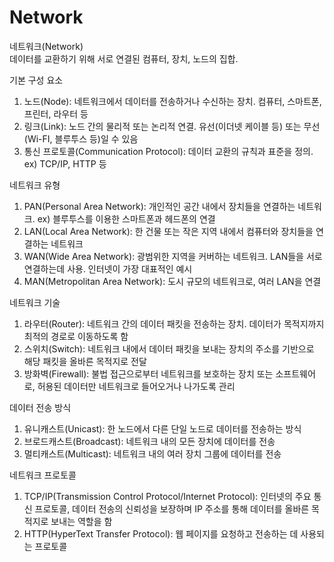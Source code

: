 # Network

네트워크(Network)   
데이터를 교환하기 위해 서로 연결된 컴퓨터, 장치, 노드의 집합.

기본 구성 요소
1. 노드(Node): 네트워크에서 데이터를 전송하거나 수신하는 장치. 컴퓨터, 스마트폰, 프린터, 라우터 등
2. 링크(Link): 노드 간의 물리적 또는 논리적 연결. 유선(이더넷 케이블 등) 또는 무선(Wi-FI, 블루투스 등)일 수 있음
3. 통신 프로토콜(Communication Protocol): 데이터 교환의 규칙과 표준을 정의. ex) TCP/IP, HTTP 등

네트워크 유형
1. PAN(Personal Area Network): 개인적인 공간 내에서 장치들을 연결하는 네트워크. ex) 블루투스를 이용한 스마트폰과 헤드폰의 연결
2. LAN(Local Area Network): 한 건물 또는 작은 지역 내에서 컴퓨터와 장치들을 연결하는 네트워크
3. WAN(Wide Area Network): 광범위한 지역을 커버하는 네트워크. LAN들을 서로 연결하는데 사용. 인터넷이 가장 대표적인 예시
4. MAN(Metropolitan Area Network): 도시 규모의 네트워크로, 여러 LAN을 연결

네트워크 기술
1. 라우터(Router): 네트워크 간의 데이터 패킷을 전송하는 장치. 데이터가 목적지까지 최적의 경로로 이동하도록 함
2. 스위치(Switch): 네트워크 내에서 데이터 패킷을 보내는 장치의 주소를 기반으로 해당 패킷을 올바른 목적지로 전달
3. 방화벽(Firewall): 불법 접근으로부터 네트워크를 보호하는 장치 또는 소프트웨어로, 허용된 데이터만 네트워크로 들어오거나 나가도록 관리

데이터 전송 방식
1. 유니캐스트(Unicast): 한 노드에서 다른 단일 노드로 데이터를 전송하는 방식
2. 브로드캐스트(Broadcast): 네트워크 내의 모든 장치에 데이터를 전송
3. 멀티캐스트(Multicast): 네트워크 내의 여러 장치 그룹에 데이터를 전송

네트워크 프로토콜
1. TCP/IP(Transmission Control Protocol/Internet Protocol): 인터넷의 주요 통신 프로토콜, 데이터 전송의 신뢰성을 보장하며 IP 주소를 통해 데이터를 올바른 목적지로 보내는 역할을 함
2. HTTP(HyperText Transfer Protocol): 웹 페이지를 요청하고 전송하는 데 사용되는 프로토콜

